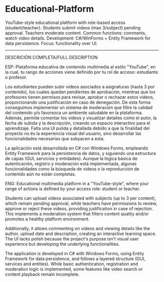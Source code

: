 # Educational-Platform
YouTube-style educational platform with role-based access (student/teacher). Students submit videos (max 3/subject) pending approval. Teachers moderate content. Common functions: comments, watch video details. Development: C#/WinForms + Entity Framework for data persistence. Focus: functionality over UI.


---------------------------------------------------------------------------------
DESCRICIÓN COMPLETA/FULL DESCRIPTION

ESP:
Plataforma educativa de contenido multimedia al estilo "YouTube", en la cual, tu rango de acciones viene definido por tu rol de acceso: estudiante o profesor.

Los estudiantes pueden subir videos asociados a asignaturas (hasta 3 por contenido), los cuales quedan pendientes de aprobación, mientras que los profesores tienen permisos para revisar, aprobar o rechazar estos videos, proporcionando una justificación en caso de denegación. De esta forma conseguimos implementar un sistema de moderación que filtre la calidad del contenido y/o favorezca un ambiente saludable en la plataforma.
Además, permite comentar los videos y visualizar detalles como el autor, la fecha de subida y la descripción, creando un espacio interactivo para el aprendizaje.
Falta una UI pulida y detallada debido a que la finalidad del proyecto no és la experiencia visual del usuario, sino desarrollar las funcionalidades necesarias que subyacen a esta.

La aplicación está desarrollada en C# con Windows Forms, empleando Entity Framework para la persistencia de datos, y siguiendo una estructura de capas (GUI, servicios y entidades). Aunque la lógica básica de autenticación, registro y moderación está implementada, algunas funcionalidades como la búsqueda de videos o la reproducción de contenido aún no están completas.



ENG:
Educational multimedia platform in a "YouTube-style", where your range of actions is defined by your access role: student or teacher.

Students can upload videos associated with subjects (up to 3 per content), which remain pending approval, while teachers have permissions to review, approve or reject these videos, providing justification in case of rejection. This implements a moderation system that filters content quality and/or promotes a healthy platform environment.

Additionally, it allows commenting on videos and viewing details like the author, upload date and description, creating an interactive learning space. The UI lacks polish because the project's purpose isn't visual user experience but developing the underlying functionalities.

The application is developed in C# with Windows Forms, using Entity Framework for data persistence, and follows a layered structure (GUI, services and entities). While basic authentication, registration and moderation logic is implemented, some features like video search or content playback remain incomplete.
